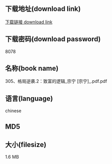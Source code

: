 ## 下载地址(download link)
[下载链接 download link](https://tutu365.netlify.app/?s=305%E3%80%81%E6%A0%BC%E5%B1%80%E9%80%86%E8%A2%AD.2%EF%BC%9A%E8%87%B4%E5%AF%8C%E7%9A%84%E9%80%BB%E8%BE%91_%E5%AE%97%E5%AE%81+%5B%E5%AE%97%E5%AE%81%5D_.pdf)

## 下载密码(download password)
8078

## 名称(book name)
305、格局逆袭.2：致富的逻辑_宗宁 [宗宁]_.pdf.pdf

## 语言(language)
chinese

## MD5


## 大小(filesize)
1.6 MB
